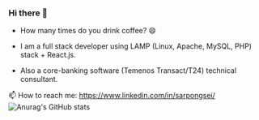 ### Hi there 👋
- How many times do you drink coffee? 😄

- I am a full stack developer using LAMP (Linux, Apache, MySQL, PHP) stack + React.js.
- Also a core-banking software (Temenos Transact/T24) technical consultant.

<!--
**stephentwig/stephentwig** is a ✨ _special_ ✨ repository because its `README.md` (this file) appears on your GitHub profile.

Here are some ideas to get you started:

- 🔭 I’m currently working on ...
- 🌱 I’m currently learning ...
- 👯 I’m looking to collaborate on ...
- 🤔 I’m looking for help with ...
- 💬 Ask me about ...
- 📫 How to reach me: ...
- 😄 Pronouns: ...
- ⚡ Fun fact: ...
-->
📫 How to reach me: https://www.linkedin.com/in/sarpongsei/
![Anurag's GitHub stats](https://github-readme-stats.vercel.app/api?username=stephentwig&show_icons=true&theme=radical)

